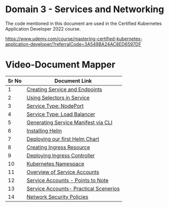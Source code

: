 # Domain 3 - Services and Networking

The code mentioned in this document are used in the Certified Kubernetes Application Developer 2022 course.

https://www.udemy.com/course/mastering-certified-kubernetes-application-developer/?referralCode=3A549BA24AC8ED6597DF

# Video-Document Mapper

| Sr No | Document Link |
| ------ | ------ |
| 1 | [Creating Service and Endpoints][PlDa] |
| 2 | [Using Selectors in Service][PlDb] |
| 3 | [Service Type: NodePort][PlDc] |
| 4 | [Service Type: Load Balancer][PlDd]
| 5 | [Generating Service Manifest via CLI][PlDe]
| 6 | [Installing Helm][PlDf] |
| 7 | [Deploying our first Helm Chart][PlDg] |
| 8 | [Creating Ingress Resource][PlDh] |
| 9 | [Deploying  Ingress Controller][PlDi] |
| 10 | [Kubernetes Namespace][PlDj] |
| 11 | [Overview of Service Accounts][PlDk] |
| 12 | [Service Accounts - Points to Note][PlDl] |
| 13 | [Service Accounts- Practical Scenerios][PlDm] |
| 14 | [Network Security Policies][PlDn] |


[PlDa]: <./serviceandendpoints.md>
[PlDb]: <./service-selector.md>
[PlDc]: <./nodeport.md>
[PlDd]: <./loadbalancer.md>
[PlDe]: <./service-manifest-cli.md>
[PlDf]: <./install-helm.md>      
[PlDg]: <./first-helm-chart.md>
[PlDh]: <./ingress.md>
[PlDi]: <./deploy-ingress-controller.md>
[PlDj]: <./namespace.md>
[PlDk]: <./service-account.md>
[PlDl]: <./sa-pointers.md>
[PlDm]: <./sa-practical.md>
[PlDn]: <./nsp-deny-pod.yaml>
